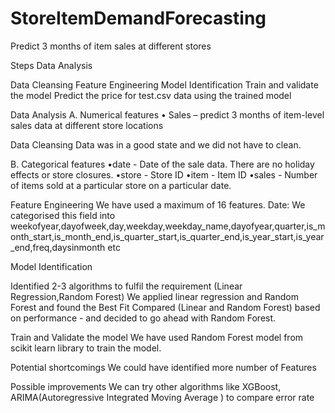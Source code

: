 

# StoreItemDemandForecasting
Predict 3 months of item sales at different stores

Steps
Data Analysis

Data Cleansing
Feature Engineering
Model Identification
Train and validate the model
Predict the price for test.csv data using the trained model

Data Analysis
A.	Numerical features
•	Sales – predict 3 months of item-level sales data at different store locations 

Data Cleansing
Data was in a good state and we did not have to clean.

B.	Categorical features
•date - Date of the sale data. There are no holiday effects or store closures.
•store - Store ID
•item - Item ID
•sales - Number of items sold at a particular store on a particular date.

Feature Engineering
We have used a maximum of 16 features.
Date: We categorised  this field into weekofyear,dayofweek,day,weekday,weekday_name,dayofyear,quarter,is_month_start,is_month_end,is_quarter_start,is_quarter_end,is_year_start,is_year_end,freq,daysinmonth etc 

Model Identification

Identified 2-3 algorithms to fulfil the requirement (Linear Regression,Random Forest)
We applied linear regression and Random Forest and found the Best Fit 
Compared (Linear and Random Forest) based on performance - and decided to go ahead with Random Forest.

Train and Validate the model
We have used Random Forest model from scikit learn library to train the model.

Potential shortcomings
We could have identified more number of Features

Possible improvements
We can try other algorithms like XGBoost, ARIMA(Autoregressive Integrated Moving Average ) to compare error rate
